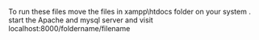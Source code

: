 To run these files move the files in xampp\htdocs folder on your system .
start the Apache and mysql server and visit localhost:8000/foldername/filename

